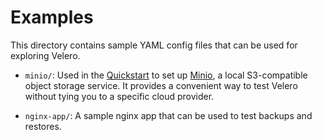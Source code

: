 # Examples

This directory contains sample YAML config files that can be used for exploring Velero.

* `minio/`: Used in the [Quickstart][0] to set up [Minio][1], a local S3-compatible object storage service. It provides a convenient way to test Velero without tying you to a specific cloud provider.

* `nginx-app/`: A sample nginx app that can be used to test backups and restores.


[0]: https://velero.io/docs/main/contributions/minio/
[1]: https://github.com/minio/minio
